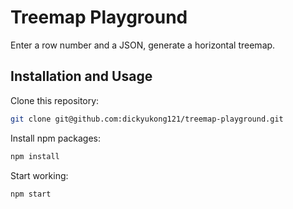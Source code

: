 # Treemap Playground
Enter a row number and a JSON, generate a horizontal treemap.

## Installation and Usage

Clone this repository:
```bash
git clone git@github.com:dickyukong121/treemap-playground.git
```

Install npm packages:
```bash
npm install
```

Start working:
```bash
npm start